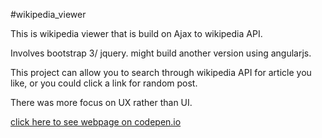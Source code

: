 #wikipedia_viewer

This is wikipedia viewer that is build on Ajax to wikipedia API.

Involves bootstrap 3/ jquery. might build another version using angularjs.

This project can allow you to search through wikipedia API for article you like, or you could click a link for random post.

There was more focus on UX rather than UI.

<a href="http://codepen.io/Boyboi86/full/reEEZm">click here to see webpage on codepen.io</a>
